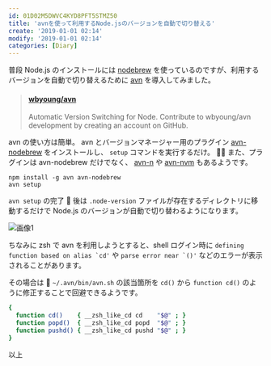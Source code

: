```yaml
---
id: 01D02M5DWVC4KYD8PFT5STMZ50
title: 'avnを使って利用するNode.jsのバージョンを自動で切り替える'
create: '2019-01-01 02:14'
modify: '2019-01-01 02:14'
categories: [Diary]
---
```


普段 Node.js のインストールには [nodebrew](https://github.com/hokaccha/nodebrew) を使っているのですが、利用するバージョンを自動で切り替えるために [avn](https://github.com/wbyoung/avn) を導入してみました。

<blockquote class="embedly-card" data-card-key="efc9713d77434ae8b88ef22dda0a91e8" data-card-controls="0" data-card-type="article" data-card-align="left"><h4><a href="https://github.com/wbyoung/avn">wbyoung/avn</a></h4><p>Automatic Version Switching for Node. Contribute to wbyoung/avn development by creating an account on GitHub.</p></blockquote>
<script async src="//cdn.embedly.com/widgets/platform.js" charset="UTF-8"></script>

<!-- more -->

avn の使い方は簡単。 avn とバージョンマネージャー用のプラグイン [avn-nodebrew](https://github.com/kuy/avn-nodebrew) をインストールし、 `setup` コマンドを実行するだけ。
 また、プラグインは avn-nodebrew だけでなく、 [avn-n](https://github.com/wbyoung/avn-n) や [avn-nvm](https://github.com/wbyoung/avn-nvm) もあるようです。

```
npm install -g avn avn-nodebrew
avn setup
```

`avn setup` の完了  後は `.node-version` ファイルが存在するディレクトリに移動するだけで Node.js のバージョンが自動で切り替わるようになります。

![画像1](/images/2019/01/01/0001.png)

ちなみに zsh で avn を利用しようとすると、shell ログイン時に `` defining function based on alias `cd' `` や `` parse error near `()' `` などのエラーが表示されることがあります。

その場合は  `~/.avn/bin/avn.sh` の該当箇所を `cd()` から `function cd()` のように修正することで回避できるようです。

```sh
{
  function cd()    { __zsh_like_cd cd    "$@" ; }
  function popd()  { __zsh_like_cd popd  "$@" ; }
  function pushd() { __zsh_like_cd pushd "$@" ; }
}
```

以上
